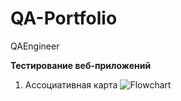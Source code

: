 # QA-Portfolio
QAEngineer

**Тестирование веб-приложений**

1. Ассоциативная карта 
![Flowchart](https://github.com/user-attachments/assets/552bc80a-77b0-47d9-b5e9-df4e2ede92a4)
